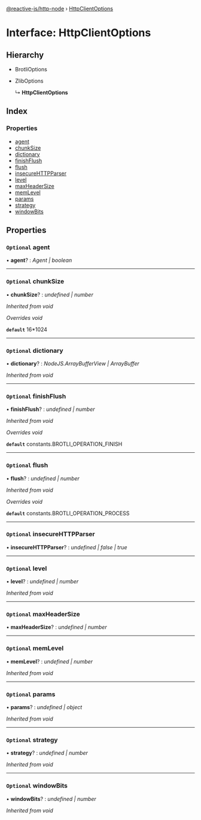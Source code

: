 [@reactive-js/http-node](../README.md) › [HttpClientOptions](httpclientoptions.md)

# Interface: HttpClientOptions

## Hierarchy

* BrotliOptions

* ZlibOptions

  ↳ **HttpClientOptions**

## Index

### Properties

* [agent](httpclientoptions.md#optional-agent)
* [chunkSize](httpclientoptions.md#optional-chunksize)
* [dictionary](httpclientoptions.md#optional-dictionary)
* [finishFlush](httpclientoptions.md#optional-finishflush)
* [flush](httpclientoptions.md#optional-flush)
* [insecureHTTPParser](httpclientoptions.md#optional-insecurehttpparser)
* [level](httpclientoptions.md#optional-level)
* [maxHeaderSize](httpclientoptions.md#optional-maxheadersize)
* [memLevel](httpclientoptions.md#optional-memlevel)
* [params](httpclientoptions.md#optional-params)
* [strategy](httpclientoptions.md#optional-strategy)
* [windowBits](httpclientoptions.md#optional-windowbits)

## Properties

### `Optional` agent

• **agent**? : *Agent | boolean*

___

### `Optional` chunkSize

• **chunkSize**? : *undefined | number*

*Inherited from void*

*Overrides void*

**`default`** 16*1024

___

### `Optional` dictionary

• **dictionary**? : *NodeJS.ArrayBufferView | ArrayBuffer*

*Inherited from void*

___

### `Optional` finishFlush

• **finishFlush**? : *undefined | number*

*Inherited from void*

*Overrides void*

**`default`** constants.BROTLI_OPERATION_FINISH

___

### `Optional` flush

• **flush**? : *undefined | number*

*Inherited from void*

*Overrides void*

**`default`** constants.BROTLI_OPERATION_PROCESS

___

### `Optional` insecureHTTPParser

• **insecureHTTPParser**? : *undefined | false | true*

___

### `Optional` level

• **level**? : *undefined | number*

*Inherited from void*

___

### `Optional` maxHeaderSize

• **maxHeaderSize**? : *undefined | number*

___

### `Optional` memLevel

• **memLevel**? : *undefined | number*

*Inherited from void*

___

### `Optional` params

• **params**? : *undefined | object*

*Inherited from void*

___

### `Optional` strategy

• **strategy**? : *undefined | number*

*Inherited from void*

___

### `Optional` windowBits

• **windowBits**? : *undefined | number*

*Inherited from void*
